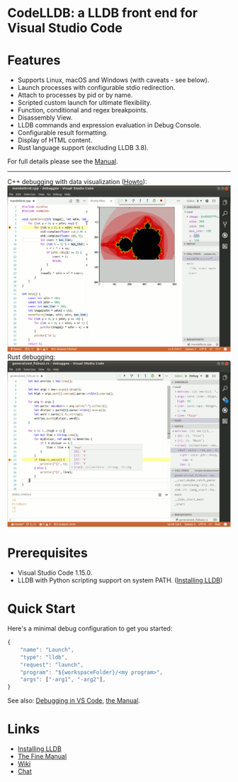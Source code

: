 CodeLLDB: a LLDB front end for Visual Studio Code
=================================================

# Features
- Supports Linux, macOS and Windows (with caveats - see below).
- Launch processes with configurable stdio redirection.
- Attach to processes by pid or by name.
- Scripted custom launch for ultimate flexibility.
- Function, conditional and regex breakpoints.
- Disassembly View.
- LLDB commands and expression evaluation in Debug Console.
- Configurable result formatting.
- Display of HTML content.
- Rust language support (excluding LLDB 3.8).

For full details please see the [Manual](MANUAL.md).

---

C++ debugging with data visualization ([Howto](https://github.com/vadimcn/vscode-lldb/wiki/Data-visualization)):
![source](images/plotting.png)
<br>
Rust debugging:
![source](images/source.png)

# Prerequisites
- Visual Studio Code 1.15.0.
- LLDB with Python scripting support on system PATH. ([Installing LLDB](https://github.com/vadimcn/vscode-lldb/wiki/Installing-LLDB))

# Quick Start
Here's a minimal debug configuration to get you started:
```javascript
{
    "name": "Launch",
    "type": "lldb",
    "request": "launch",
    "program": "${workspaceFolder}/<my program>",
    "args": ["-arg1", "-arg2"],
}
```

See also: [Debugging in VS Code](https://code.visualstudio.com/docs/editor/debugging), [the Manual](MANUAL.md).

# Links
- [Installing LLDB](https://github.com/vadimcn/vscode-lldb/wiki/Installing-LLDB)
- [The Fine Manual](MANUAL.md)
- [Wiki](https://github.com/vadimcn/vscode-lldb/wiki)
- [Chat](https://gitter.im/vscode-lldb/QnA)
